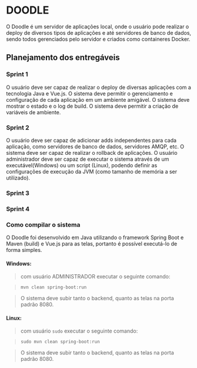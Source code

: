 # DOODLE
O Doodle é um servidor de aplicações local, onde o usuário pode realizar o deploy de diversos tipos de aplicações e até servidores de banco de dados, sendo todos gerenciados pelo servidor e criados como containeres Docker.

## Planejamento dos entregáveis
### Sprint 1
O usuário deve ser capaz de realizar o deploy de diversas aplicações com a tecnologia Java e Vue.js.
O sistema deve permitir o gerenciamento e configuração de cada aplicação em um ambiente amigável.
O sistema deve mostrar o estado e o log de build.
O sistema deve permitir a criação de variáveis de ambiente.
### Sprint 2
O usuário deve ser capaz de adicionar adds independentes para cada aplicação, como servidores de banco de dados, servidores AMQP, etc.
O sistema deve ser capaz de realizar o rollback de aplicações.
O usuário administrador deve ser capaz de executar o sistema através de um executável(Windows) ou um script (Linux), podendo definir as configurações de execução da JVM (como tamanho de memória a ser utilizado).
### Sprint 3
### Sprint 4

### Como compilar o sistema
O Doodle foi desenvolvido em Java utilizando o framework Spring Boot e Maven (build) e Vue.js para as telas, portanto é possível executá-lo de forma simples.
#### Windows:
> com usuário ADMINISTRADOR executar o seguinte comando:

> `mvn clean spring-boot:run`

> O sistema deve subir tanto o backend, quanto as telas na porta padrão 8080.
#### Linux:
> com usuário `sudo` executar o seguinte comando:

> `sudo mvn clean spring-boot:run`

> O sistema deve subir tanto o backend, quanto as telas na porta padrão 8080.
